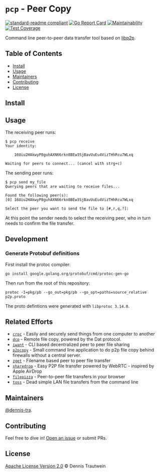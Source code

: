 # `pcp` - Peer Copy
[![standard-readme compliant](https://img.shields.io/badge/readme%20style-standard-brightgreen.svg)](https://github.com/RichardLitt/standard-readme)
[![Go Report Card](https://goreportcard.com/badge/github.com/dennis-tra/pcp)](https://goreportcard.com/report/github.com/dennis-tra/pcp)
[![Maintainability](https://api.codeclimate.com/v1/badges/de64b09a3731b8a8842b/maintainability)](https://codeclimate.com/github/dennis-tra/pcp/maintainability)
[![Test Coverage](https://api.codeclimate.com/v1/badges/de64b09a3731b8a8842b/test_coverage)](https://codeclimate.com/github/dennis-tra/pcp/test_coverage)

Command line peer-to-peer data transfer tool based on [libp2p](https://github.com/libp2p/go-libp2p). 

## Table of Contents

- [Install](#install)
- [Usage](#usage)
- [Maintainers](#maintainers)
- [Contributing](#contributing)
- [License](#license)

## Install


## Usage

The receiving peer runs:

```shell
$ pcp receive
Your identity:

	16Uiu2HAkwyP8guhAXN66rkn8BEw3SjBavUuEu4VizTHhRcu7WLxq

Waiting for peers to connect... (cancel with strg+c)
```

The sending peer runs:

```shell
$ pcp send my_file
Querying peers that are waiting to receive files...

Found the following peer(s):
[0] 16Uiu2HAkwyP8guhAXN66rkn8BEw3SjBavUuEu4VizTHhRcu7WLxq

Select the peer you want to send the file to [#,r,q,?]:
```

At this point the sender needs to select the receiving peer, who in turn needs to confirm the file transfer.

## Development

### Generate Protobuf definitions

First install the protoc compiler:

```shell
go install google.golang.org/protobuf/cmd/protoc-gen-go
```

Then run from the root of this repository:

```shell
protoc -I=pkg/pb --go_out=pkg/pb --go_opt=paths=source_relative p2p.proto
```

The proto defintions were generated with `libprotoc 3.14.0`.

## Related Efforts

- [`croc`](https://github.com/schollz/croc) - Easily and securely send things from one computer to another
- [`dcp`](https://github.com/tom-james-watson/dat-cp) - Remote file copy, powered by the Dat protocol.
- [`iwant`](https://github.com/nirvik/iWant) - CLI based decentralized peer to peer file sharing
- [`p2pcopy`](https://github.com/psantosl/p2pcopy) - Small command line application to do p2p file copy behind firewalls without a central server.
- [`zget`](https://github.com/nils-werner/zget) - Filename based peer to peer file transfer
- [`sharedrop`](https://github.com/cowbell/sharedrop) - Easy P2P file transfer powered by WebRTC - inspired by Apple AirDrop
- [`filepizza`](https://github.com/kern/filepizza) - Peer-to-peer file transfers in your browser
- [`toss`](https://github.com/zerotier/toss) - Dead simple LAN file transfers from the command line

## Maintainers

[@dennis-tra](https://github.com/dennis-tra).

## Contributing

Feel free to dive in! [Open an issue](https://github.com/dennis-tra/pcp/issues/new) or submit PRs.

## License

[Apache License Version 2.0](LICENSE) © Dennis Trautwein
